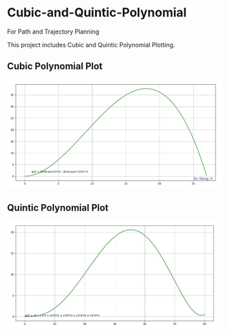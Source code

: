 # Cubic-and-Quintic-Polynomial
 For Path and Trajectory Planning

This project includes Cubic and Quintic Polynomial Plotting.

## Cubic Polynomial Plot
<img src="Image/Cubic_Plot.jpg">

## Quintic Polynomial Plot
<img src="Image/Quintic_Plot.jpg">

